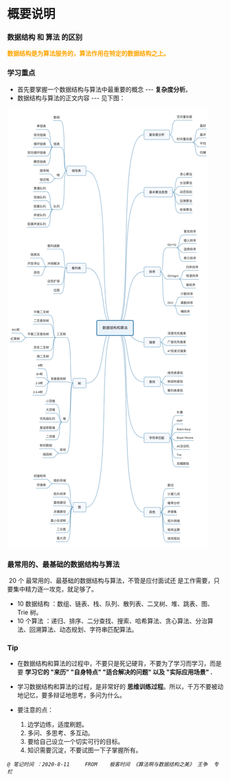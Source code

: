 # 概要说明



### 数据结构 和 算法 的区别

**<font color="orange"> 数据结构是为算法服务的，算法作用在特定的数据结构之上。</font>**



### 学习重点

- 首先要掌握一个数据结构与算法中最重要的概念 --- **复杂度分析**。
- 数据结构与算法的正文内容 --- 见下图：

![数据结构与算法](../Resources/01.jpg)



### 最常用的、最基础的数据结构与算法

​	20 个 最常用的、最基础的数据结构与算法，不管是应付面试还	是工作需要，只要集中精力逐一攻克，就足够了。

- 10 数据结构 ：数组、链表、栈、队列、散列表、二叉树、堆、跳表、图、Trie 树。
- 10 个算法 ：递归、排序、二分查找、搜索、哈希算法、贪心算法、分治算法、回溯算法、动态规划、字符串匹配算法。



### Tip

- 在数据结构和算法的过程中，不要只是死记硬背，不要为了学习而学习，而是要 **学习它的 "来历" "自身特点"  "适合解决的问题" 以及 "实际应用场景" .**

  

- 学习数据结构和算法的过程，是非常好的 **思维训练过程**。所以，千万不要被动地记忆，要多辩证地思考，多问为什么。

  

- 要注意的点：

  1. 边学边练，适度刷题。
  2. 多问、多思考、多互动。
  3. 要给自己设立一个切实可行的目标。
  4. 知识需要沉淀，不要试图一下子掌握所有。







*`@ 笔记时间 ：2020-8-11 	FROM	极客时间 《算法啊与数据结构之美》 王争  专栏`* 


